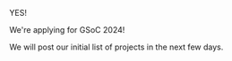 YES! 

We're applying for GSoC 2024!

We will post our initial list of projects in the next few days.
